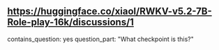 ## https://huggingface.co/xiaol/RWKV-v5.2-7B-Role-play-16k/discussions/1

contains_question: yes
question_part: "What checkpoint is this?"